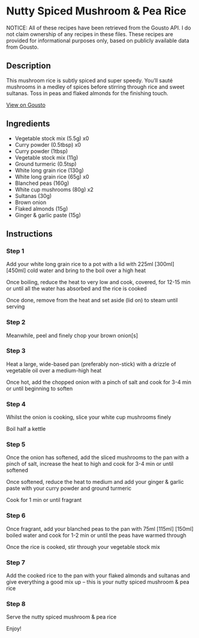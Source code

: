 # Nutty Spiced Mushroom & Pea Rice

NOTICE: All of these recipes have been retrieved from the Gousto API. I do not claim ownership of any recipes in these files. These recipes are provided for informational purposes only, based on publicly available data from Gousto.

## Description

This mushroom rice is subtly spiced and super speedy. You’ll sauté mushrooms in a medley of spices before stirring through rice and sweet sultanas. Toss in peas and flaked almonds for the finishing touch.

[View on Gousto](https://www.gousto.co.uk/recipes/cookbook/nutty-spiced-mushroom-rice)

## Ingredients

- Vegetable stock mix (5.5g) x0
- Curry powder (0.5tbsp) x0
- Curry powder (1tbsp)
- Vegetable stock mix (11g)
- Ground turmeric (0.5tsp)
- White long grain rice (130g)
- White long grain rice (65g) x0
- Blanched peas (160g)
- White cup mushrooms (80g) x2
- Sultanas (30g)
- Brown onion
- Flaked almonds (15g)
- Ginger & garlic paste (15g)

## Instructions


### Step 1

Add your white long grain rice to a pot with a lid with 225ml <span class="text-purple">[300ml]</span> <span class="text-danger">[450ml]</span> cold water and bring to the boil over a high heat

Once boiling, reduce the heat to very low and cook, covered, for 12-15 min or until all the water has absorbed and the rice is cooked

Once done, remove from the heat and set aside (lid on) to steam until serving


### Step 2

Meanwhile, peel and finely chop your brown onion[s]


### Step 3

Heat a large, wide-based pan (preferably non-stick) with a drizzle of vegetable oil over a medium-high heat

Once hot, add the chopped onion with a pinch of salt and cook for 3-4 min or until beginning to soften


### Step 4

Whilst the onion is cooking, slice your white cup mushrooms finely

Boil half a kettle


### Step 5

Once the onion has softened, add the sliced mushrooms to the pan with a pinch of salt, increase the heat to high and cook for 3-4 min or until softened

Once softened, reduce the heat to medium and add your ginger & garlic paste with your curry powder and ground turmeric

Cook for 1 min or until fragrant


### Step 6

Once fragrant, add your blanched peas to the pan with 75ml<span class="text-purple"> [115ml] </span><span class="text-danger">[150ml] </span>boiled water and cook for 1-2 min or until the peas have warmed through

Once the rice is cooked, stir through your vegetable stock mix


### Step 7

Add the cooked rice to the pan with your flaked almonds and sultanas and give everything a good mix up – this is your nutty spiced mushroom & pea rice

### Step 8

Serve the nutty spiced mushroom & pea rice

Enjoy!

